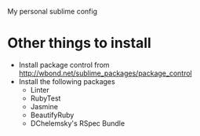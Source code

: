 My personal sublime config

# Other things to install
 * Install package control from http://wbond.net/sublime_packages/package_control
 * Install the following packages
   * Linter
   * RubyTest
   * Jasmine
   * BeautifyRuby
   * DChelemsky's RSpec Bundle

